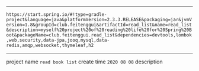 -----------------------
`https://start.spring.io/#!type=gradle-project&language=java&platformVersion=2.3.3.RELEASE&packaging=jar&jvmVersion=1.8&groupId=club.feitenggui&artifactId=read_list&name=read_list&description=myself%20project%20of%20reading%20life%20for%20Spring%20Boot&packageName=club.feitenggui.read_list&dependencies=devtools,lombok,web,security,data-jpa,jooq,mysql,data-redis,amqp,websocket,thymeleaf,h2`

-------------------------
project name `read book list`
create time `2020 08 08`
description 
